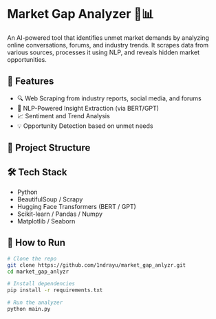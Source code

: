 # Market Gap Analyzer 🧠📊

An AI-powered tool that identifies unmet market demands by analyzing online conversations, forums, and industry trends. It scrapes data from various sources, processes it using NLP, and reveals hidden market opportunities.

## 🚀 Features

- 🔍 Web Scraping from industry reports, social media, and forums  
- 🧠 NLP-Powered Insight Extraction (via BERT/GPT)  
- 📈 Sentiment and Trend Analysis  
- 💡 Opportunity Detection based on unmet needs  

## 📂 Project Structure


## 🛠️ Tech Stack

- Python
- BeautifulSoup / Scrapy
- Hugging Face Transformers (BERT / GPT)
- Scikit-learn / Pandas / Numpy
- Matplotlib / Seaborn

## 🧪 How to Run

```bash
# Clone the repo
git clone https://github.com/1ndrayu/market_gap_anlyzr.git
cd market_gap_anlyzr

# Install dependencies
pip install -r requirements.txt

# Run the analyzer
python main.py

